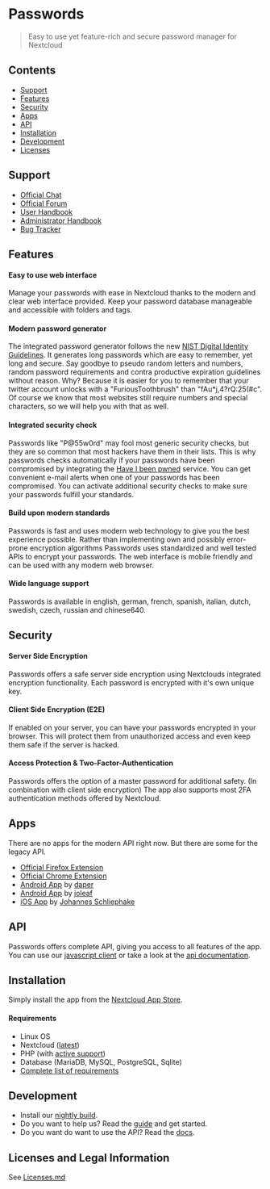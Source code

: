 # Passwords
> Easy to use yet feature-rich and secure password manager for Nextcloud

## Contents
* [Support](#support)
* [Features](#features)
* [Security](#security)
* [Apps](#apps)
* [API](#api)
* [Installation](#installation)
* [Development](#development)
* [Licenses](Licenses.md)

## Support
* [Official Chat](https://t.me/nc_passwords)
* [Official Forum](https://help.nextcloud.com/c/apps/passwords)
* [User Handbook](https://git.mdns.eu/nextcloud/passwords/wikis/Users/Index)
* [Administrator Handbook](https://git.mdns.eu/nextcloud/passwords/wikis/Administrators/Index)
* [Bug Tracker](https://github.com/marius-wieschollek/passwords/issues)

## Features
#### Easy to use web interface
Manage your passwords with ease in Nextcloud thanks to the modern and clear web interface provided.
Keep your password database manageable and accessible with folders and tags.

#### Modern password generator
The integrated password generator follows the new [NIST Digital Identity Guidelines](https://pages.nist.gov/800-63-3/).
It generates long passwords which are easy to remember, yet long and secure.
Say goodbye to pseudo random letters and numbers, random password requirements and contra productive expiration guidelines without reason.
Why? Because it is easier for you to remember that your twitter account unlocks with a "FuriousToothbrush" than "fAu*j,4?rQ:25(#c".
Of course we know that most websites still require numbers and special characters, so we will help you with that as well.

#### Integrated security check
Passwords like "P@55w0rd" may fool most generic security checks, but they are so common that most hackers have them in their lists.
This is why passwords checks automatically if your passwords have been compromised by integrating the [Have I been pwned](https://haveibeenpwned.com/) service.
You can get convenient e-mail alerts when one of your passwords has been compromised.
You can activate additional security checks to make sure your passwords fulfill your standards.

#### Build upon modern standards
Passwords is fast and uses modern web technology to give you the best experience possible.
Rather than implementing own and possibly error-prone encryption algorithms Passwords uses standardized and well tested APIs to encrypt your passwords.
The web interface is mobile friendly and can be used with any modern web browser.

#### Wide language support
Passwords is available in english, german, french, spanish, italian, dutch, swedish, czech, russian and chinese640.

## Security
#### Server Side Encryption
Passwords offers a safe server side encryption using Nextclouds integrated encryption functionality.
Each password is encrypted with it's own unique key.

#### Client Side Encryption (E2E)
If enabled on your server, you can have your passwords encrypted in your browser.
This will protect them from unauthorized access and even keep them safe if the server is hacked.

#### Access Protection & Two-Factor-Authentication
Passwords offers the option of a master password for additional safety. (In combination with client side encryption)
The app also supports most 2FA authentication methods offered by Nextcloud.

## Apps
There are no apps for the modern API right now. But there are some for the legacy API.
* [Official Firefox Extension](https://addons.mozilla.org/firefox/addon/nextcloud-passwords?src=external-readme)
* [Official Chrome Extension](https://chrome.google.com/webstore/detail/nextcloud-passwords/mhajlicjhgoofheldnmollgbgjheenbi)
* [Android App](https://play.google.com/store/apps/details?id=com.nextcloudpasswords) by [daper](https://github.com/daper/nextcloud-passwords-app)
* [Android App](https://play.google.com/store/apps/details?id=de.jbservices.nc_passwords_app) by [joleaf](https://gitlab.com/joleaf/nc-passwords-app)
* [iOS App](https://apps.apple.com/app/id1546212226) by [Johannes Schliephake](https://github.com/johannes-schliephake/nextcloud-passwords-ios)

## API
Passwords offers complete API, giving you access to all features of the app.
You can use our [javascript client](https://www.npmjs.com/package/passwords-client) or take a look at the [api documentation](https://git.mdns.eu/nextcloud/passwords/wikis/developers/index).

## Installation
Simply install the app from the [Nextcloud App Store](https://apps.nextcloud.com/apps/passwords).

#### Requirements
* Linux OS
* Nextcloud ([latest](https://nextcloud.com/install/#instructions-server))
* PHP (with [active support](https://www.php.net/supported-versions.php))
* Database (MariaDB, MySQL, PostgreSQL, Sqlite)
* [Complete list of requirements](https://git.mdns.eu/nextcloud/passwords/wikis/Administrators/System-Requirements)

## Development
* Install our [nightly build](https://git.mdns.eu/nextcloud/passwords/-/jobs/artifacts/testing/raw/passwords.tar.gz?job=Pack).
* Do you want to help us? Read the [guide](CONTRIBUTING.md) and get started.
* Do you want do want to use the API? Read the [docs](https://git.mdns.eu/nextcloud/passwords/wikis/Developers/Index).

## Licenses and Legal Information
See [Licenses.md](Licenses.md)
